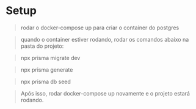 # Setup
> rodar o docker-compose up para criar o container do postgres

> quando o container estiver rodando, rodar os comandos abaixo na pasta do projeto: 

> npx prisma migrate dev

> npx prisma generate

> npx prisma db seed

> Após isso, rodar docker-compose up novamente e o projeto estará rodando.
